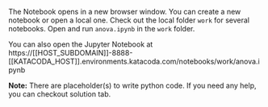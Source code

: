 The Notebook opens in a new browser window. You can create a new notebook or open a local one. Check out the local folder `work` for several notebooks. Open and run `anova.ipynb` in the `work` folder.

You can also open the Jupyter Notebook at https://[[HOST_SUBDOMAIN]]-8888-[[KATACODA_HOST]].environments.katacoda.com/notebooks/work/anova.ipynb

**Note:**
There are placeholder(s) to write python code. If you need any help, you can checkout solution tab.